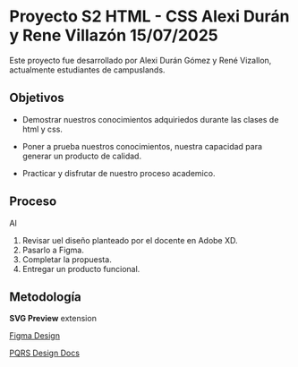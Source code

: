# Proyecto S2 HTML - CSS Alexi Durán y Rene Villazón  15/07/2025


Este proyecto fue desarrollado por Alexi Durán Gómez y René Vizallon, actualmente estudiantes de campuslands.

## Objetivos

- Demostrar nuestros conocimientos adquiriedos durante las clases de html y css.

- Poner a prueba nuestros conocimientos, nuestra capacidad para generar un producto de calidad.

- Practicar y disfrutar de nuestro proceso academico.

## Proceso

Al 

1. Revisar uel diseño planteado por el docente en Adobe XD.
2. Pasarlo a Figma.
3. Completar la propuesta.
4. Entregar un producto funcional.

## Metodología


**SVG Preview** extension

[Figma Design](https://www.figma.com/design/GLvgjiy3olwhXcOzWemiCs/Proyecto-html?node-id=0-1&t=GXT3mfoB9nMm3a1k-1)

[PQRS Design Docs](https://wwwp.ugc.edu.co/sede/bogota/pages/SolicitudesPQRS/tmp/instructivo/registro-pqrs.pdf)